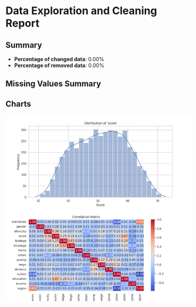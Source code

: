 # Data Exploration and Cleaning Report

## Summary
- **Percentage of changed data**: 0.00%
- **Percentage of removed data**: 0.00%

## Missing Values Summary

## Charts
![Score Distribution](./output_images/score_distribution.png)
![Correlation Matrix](./output_images/correlation_matrix.png)
